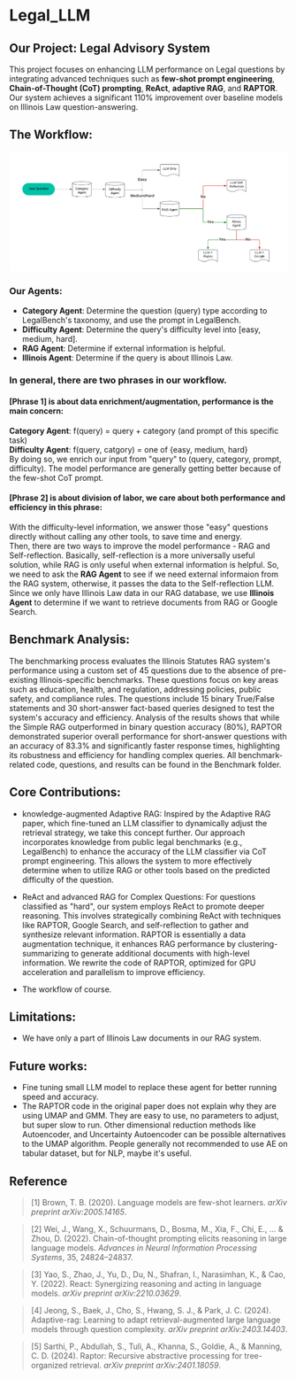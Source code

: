 # Legal_LLM

## Our Project: Legal Advisory System
This project focuses on enhancing LLM performance on Legal questions by integrating advanced techniques such as **few-shot prompt engineering**, **Chain-of-Thought (CoT) prompting**, **ReAct**, **adaptive RAG**, and **RAPTOR**. Our system achieves a significant 110% improvement over baseline models on Illinois Law question-answering.

## The Workflow: 
![Figure 1. The Workflow of Our System](WorkFlow.png)

### Our Agents:
* **Category Agent**: Determine the question (query) type according to LegalBench's taxonomy, and use the prompt in LegalBench.
* **Difficulty Agent**: Determine the query's difficulty level into [easy, medium, hard].
* **RAG Agent**: Determine if external information is helpful.
* **Illinois Agent**: Determine if the query is about Illinois Law.

### In general, there are two phrases in our workflow. 

#### [Phrase 1] is about **data enrichment/augmentation**, performance is the main concern: 
**Category Agent**: f(query) = query + category (and prompt of this specific task)  
**Difficulty Agent**: f(query, catgory) = one of {easy, medium, hard}  
By doing so, we enrich our input from "query" to (query, category, prompt, difficulty). The model performance are generally getting better because of the few-shot CoT prompt.  

#### [Phrase 2] is about **division of labor**, we care about both performance and efficiency in this phrase: 
With the difficulty-level information, we answer those "easy" questions directly without calling any other tools, to save time and energy.  
Then, there are two ways to improve the model performance - RAG and Self-reflection. Basically, self-reflection is a more universally useful solution, while RAG is only useful when external information is helpful. So, we need to ask the **RAG Agent** to see if we need external informaion from the RAG system, otherwise, it passes the data to the Self-reflection LLM.  
Since we only have Illinois Law data in our RAG database, we use **Illinois Agent** to determine if we want to retrieve documents from RAG or Google Search.  

## Benchmark Analysis: 
The benchmarking process evaluates the Illinois Statutes RAG system's performance using a custom set of 45 questions due to the absence of pre-existing Illinois-specific benchmarks. These questions focus on key areas such as education, health, and regulation, addressing policies, public safety, and compliance rules. The questions include 15 binary True/False statements and 30 short-answer fact-based queries designed to test the system's accuracy and efficiency. Analysis of the results shows that while the Simple RAG outperformed in binary question accuracy (80%), RAPTOR demonstrated superior overall performance for short-answer questions with an accuracy of 83.3% and significantly faster response times, highlighting its robustness and efficiency for handling complex queries. All benchmark-related code, questions, and results can be found in the Benchmark folder.

## Core Contributions:
* knowledge-augmented Adaptive RAG:
Inspired by the Adaptive RAG paper, which fine-tuned an LLM classifier to dynamically adjust the retrieval strategy, we take this concept further. Our approach incorporates knowledge from public legal benchmarks (e.g., LegalBench) to enhance the accuracy of the LLM classifier via CoT prompt engineering. This allows the system to more effectively determine when to utilize RAG or other tools based on the predicted difficulty of the question.

* ReAct and advanced RAG for Complex Questions:
For questions classified as "hard", our system employs ReAct to promote deeper reasoning.  This involves strategically combining ReAct with techniques like RAPTOR, Google Search, and self-reflection to gather and synthesize relevant information. RAPTOR is essentially a data augmentation technique, it enhances RAG performance by clustering-summarizing to generate additional documents with high-level information. We rewrite the code of RAPTOR, optimized for GPU acceleration and parallelism to improve efficiency.

* The workflow of course.

## Limitations:
* We have only a part of Illinois Law documents in our RAG system.

## Future works:
* Fine tuning small LLM model to replace these agent for better running speed and accuracy.
* The RAPTOR code in the original paper does not explain why they are using UMAP and GMM. They are easy to use, no parameters to adjust, but super slow to run. Other dimensional reduction methods like Autoencoder, and Uncertainty Autoencoder can be possible alternatives to the UMAP algorithm. People generally not recommended to use AE on tabular dataset, but for NLP, maybe it's useful.
  
## Reference
> [1] Brown, T. B. (2020). Language models are few-shot learners. *arXiv preprint arXiv:2005.14165*.

> [2] Wei, J., Wang, X., Schuurmans, D., Bosma, M., Xia, F., Chi, E., ... & Zhou, D. (2022). Chain-of-thought prompting elicits reasoning in large language models. *Advances in Neural Information Processing Systems*, 35, 24824–24837.

> [3] Yao, S., Zhao, J., Yu, D., Du, N., Shafran, I., Narasimhan, K., & Cao, Y. (2022). React: Synergizing reasoning and acting in language models. *arXiv preprint arXiv:2210.03629*.

> [4] Jeong, S., Baek, J., Cho, S., Hwang, S. J., & Park, J. C. (2024). Adaptive-rag: Learning to adapt retrieval-augmented large language models through question complexity. *arXiv preprint arXiv:2403.14403*.

> [5] Sarthi, P., Abdullah, S., Tuli, A., Khanna, S., Goldie, A., & Manning, C. D. (2024). Raptor: Recursive abstractive processing for tree-organized retrieval. *arXiv preprint arXiv:2401.18059*.
